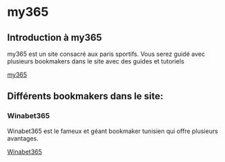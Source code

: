 # my365

## Introduction à my365

my365 est un site consacré aux paris sportifs. 
Vous serez guidé avec plusieurs bookmakers dans le site avec des guides et tutoriels

[my365](https://my365.tn)

## Différents bookmakers dans le site:

### Winabet365

Winabet365 est le fameux et géant bookmaker tunisien qui offre plusieurs avantages.

[Winabet365](https://my365.tn/winabet365-le-guide-complet/)
